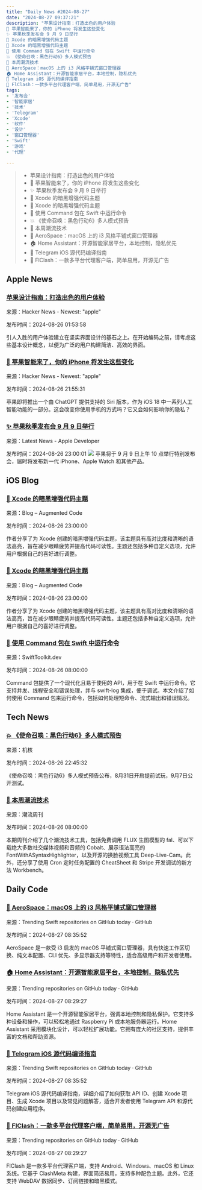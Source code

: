 ```yaml
---
title: "Daily News #2024-08-27"
date: "2024-08-27 09:37:21"
description: "苹果设计指南：打造出色的用户体验
🤖 苹果智能来了，你的 iPhone 将发生这些变化
✨ 苹果秋季发布会 9 月 9 日举行
🌟 Xcode 的暗黑增强代码主题
🌟 Xcode 的暗黑增强代码主题
🌟 使用 Command 包在 Swift 中运行命令
💥 《使命召唤：黑色行动6》多人模式预告
🌟 本周潮流技术
🚀 AeroSpace：macOS 上的 i3 风格平铺式窗口管理器
🏠 Home Assistant：开源智能家居平台，本地控制，隐私优先
🌟 Telegram iOS 源代码编译指南
🚀 FlClash：一款多平台代理客户端，简单易用，开源无广告"
tags: 
- '发布会'
- '智能家居'
- '技术'
- 'Telegram'
- 'Xcode'
- '软件'
- '设计'
- '窗口管理器'
- 'Swift'
- '游戏'
- '代理'

---
```


> - 苹果设计指南：打造出色的用户体验
> - 🤖 苹果智能来了，你的 iPhone 将发生这些变化
> - ✨ 苹果秋季发布会 9 月 9 日举行
> - 🌟 Xcode 的暗黑增强代码主题
> - 🌟 Xcode 的暗黑增强代码主题
> - 🌟 使用 Command 包在 Swift 中运行命令
> - 💥 《使命召唤：黑色行动6》多人模式预告
> - 🌟 本周潮流技术
> - 🚀 AeroSpace：macOS 上的 i3 风格平铺式窗口管理器
> - 🏠 Home Assistant：开源智能家居平台，本地控制，隐私优先
> - 🌟 Telegram iOS 源代码编译指南
> - 🚀 FlClash：一款多平台代理客户端，简单易用，开源无广告

## Apple News

### [苹果设计指南：打造出色的用户体验](https://developer.apple.com/design/tips/)

来源：Hacker News - Newest: "apple"

发布时间：2024-08-26 01:53:58

引人入胜的用户体验建立在坚实界面设计的基石之上。在开始编码之前，请考虑这些基本设计概念，以便为广泛的用户构建简洁、高效的界面。

### [🤖 苹果智能来了，你的 iPhone 将发生这些变化](https://www.theguardian.com/technology/article/2024/aug/24/apple-intelligence-iphone-ios-18-siri-chat-gpt-launch)

来源：Hacker News - Newest: "apple"

发布时间：2024-08-26 21:55:31

苹果即将推出一个由 ChatGPT 提供支持的 Siri 版本，作为 iOS 18 中一系列人工智能功能的一部分。这会改变你使用手机的方式吗？它又会如何影响你的隐私？

### [✨ 苹果秋季发布会 9 月 9 日举行](https://developer.apple.com/news/?id=zvdnvggt)

来源：Latest News - Apple Developer

发布时间：2024-08-26 23:00:01
![](https://devimages-cdn.apple.com/wwdc-services/articles/images/AFB3A2B1-7463-4BC2-A7DA-27BAF1AA2636/2048.jpeg)
苹果将于 9 月 9 日上午 10 点举行特别发布会，届时将发布新一代 iPhone、Apple Watch 和其他产品。

## iOS Blog

### [🌟 Xcode 的暗黑增强代码主题](https://augmentedcode.io/2024/08/26/dark-augmented-code-theme-for-xcode/)

来源：Blog – Augmented Code

发布时间：2024-08-26 23:00:00

作者分享了为 Xcode 创建的暗黑增强代码主题，该主题具有高对比度和清晰的语法高亮，旨在减少眼睛疲劳并提高代码可读性。主题还包括多种自定义选项，允许用户根据自己的喜好进行调整。

### [🌟 Xcode 的暗黑增强代码主题](https://augmentedcode.io/2024/08/26/dark-augmented-code-theme-for-xcode/)

来源：Blog – Augmented Code

发布时间：2024-08-26 23:00:00

作者分享了为 Xcode 创建的暗黑增强代码主题，该主题具有高对比度和清晰的语法高亮，旨在减少眼睛疲劳并提高代码可读性。主题还包括多种自定义选项，允许用户根据自己的喜好进行调整。

### [🌟 使用 Command 包在 Swift 中运行命令](https://SwiftToolkit.dev/posts/command-package)

来源：SwiftToolkit.dev

发布时间：2024-08-26 08:00:00

Command 包提供了一个现代化且易于使用的 API，用于在 Swift 中运行命令。它支持并发、线程安全和错误处理，并与 swift-log 集成，便于调试。本文介绍了如何使用 Command 包来运行命令，包括如何处理短命令、流式输出和错误情况。

## Tech News

### [💥 《使命召唤：黑色行动6》多人模式预告](https://www.gcores.com/articles/187270)

来源：机核

发布时间：2024-08-26 22:45:32

《使命召唤：黑色行动6》多人模式预告公布，8月31日开启提前试玩，9月7日公开测试。

### [🌟 本周潮流技术](https://weekly.tw93.fun/posts/191-%E4%B8%80%E7%BB%BF%E5%B1%B1%E5%A2%99/)

来源：潮流周刊

发布时间：2024-08-26 08:00:00

本期周刊介绍了几个潮流技术工具，包括免费调用 FLUX 生图模型的 fal、可以下载绝大多数社交媒体视频和音频的 Cobalt、展示语法高亮的 FontWithASyntaxHighlighter，以及开源的换脸视频工具 Deep-Live-Cam。此外，还分享了使用 Cron 定时任务配置的 CheatSheet 和 Stripe 开发调试的新方法 Workbench。

## Daily Code

### [🚀 AeroSpace：macOS 上的 i3 风格平铺式窗口管理器](https://github.com/nikitabobko/AeroSpace)

来源：Trending Swift repositories on GitHub today · GitHub

发布时间：2024-08-27 08:35:52

AeroSpace 是一款受 i3 启发的 macOS 平铺式窗口管理器，具有快速工作区切换、纯文本配置、CLI 优先、多显示器支持等特性，适合高级用户和开发者使用。

### [🏠 Home Assistant：开源智能家居平台，本地控制，隐私优先](https://github.com/home-assistant/core)

来源：Trending repositories on GitHub today · GitHub

发布时间：2024-08-27 08:29:27

Home Assistant 是一个开源智能家居平台，强调本地控制和隐私保护。它支持多种设备和操作，可以轻松地通过 Raspberry Pi 或本地服务器运行。Home Assistant 采用模块化设计，可以轻松扩展功能。它拥有庞大的社区支持，提供丰富的文档和帮助资源。

### [🌟 Telegram iOS 源代码编译指南](https://github.com/TelegramMessenger/Telegram-iOS)

来源：Trending Swift repositories on GitHub today · GitHub

发布时间：2024-08-27 08:35:52

Telegram iOS 源代码编译指南，详细介绍了如何获取 API ID、创建 Xcode 项目、生成 Xcode 项目以及常见问题解答，适合开发者使用 Telegram API 和源代码创建应用程序。

### [🚀 FlClash：一款多平台代理客户端，简单易用，开源无广告](https://github.com/chen08209/FlClash)

来源：Trending repositories on GitHub today · GitHub

发布时间：2024-08-27 08:29:27

FlClash 是一款多平台代理客户端，支持 Android、Windows、macOS 和 Linux 系统。它基于 ClashMeta 构建，界面简洁易用，支持多种配色主题。此外，它还支持 WebDAV 数据同步、订阅链接和暗黑模式。
